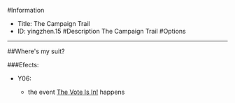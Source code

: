 #Information
 - Title: The Campaign Trail
 - ID: yingzhen.15
#Description
The Campaign Trail
#Options

___
##Where's my suit?

###Efects:<ul><li>Y06:</li><ul><li>the event [The Vote Is In!](../events/the_vote_is_in.md) happens</li></ul></ul>
